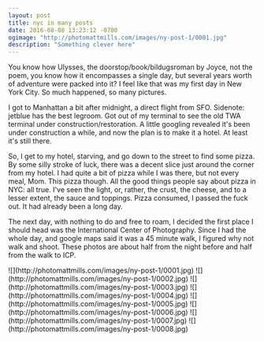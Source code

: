 ```yaml
---
layout: post
title: nyc in many posts
date: 2016-08-08 13:23:12 -0700
ogimage: "http://photomattmills.com/images/ny-post-1/0001.jpg"
description: "Something clever here"
---
```


You know how Ulysses, the doorstop/book/bildugsroman by Joyce, not the poem, you know how it encompasses a single day, but several years worth of adventure were packed into it? I feel like that was my first day in New York City. So much happened, so many pictures.

I got to Manhattan a bit after midnight, a direct flight from SFO. Sidenote: jetblue has the best legroom. Got out of my terminal to see the old TWA terminal under construction/restoration. A little googling revealed it's been under construction a while, and now the plan is to make it a hotel. At least it's still there.

So, I get to my hotel, starving, and go down to the street to find some pizza. By some silly stroke of luck, there was a decent slice just around the corner from my hotel. I had quite a bit of pizza while I was there, but not every meal, Mom. This pizza though. All the good things people say about pizza in NYC: all true. I've seen the light, or, rather, the crust, the cheese, and to a lesser extent, the sauce and toppings. Pizza consumed, I passed the fuck out. It had already been a long day.

The next day, with nothing to do and free to roam, I decided the first place I should head was the International Center of Photography. Since I had the whole day, and google maps said it was a 45 minute walk, I figured why not walk and shoot. These photos are about half from the night before and half from the walk to ICP. 

<span style="display:block;" class="center">
  ![](http://photomattmills.com/images/ny-post-1/0001.jpg)
![](http://photomattmills.com/images/ny-post-1/0002.jpg)
![](http://photomattmills.com/images/ny-post-1/0003.jpg)
![](http://photomattmills.com/images/ny-post-1/0004.jpg)
![](http://photomattmills.com/images/ny-post-1/0005.jpg)
![](http://photomattmills.com/images/ny-post-1/0006.jpg)
![](http://photomattmills.com/images/ny-post-1/0007.jpg)
![](http://photomattmills.com/images/ny-post-1/0008.jpg)
</span>
